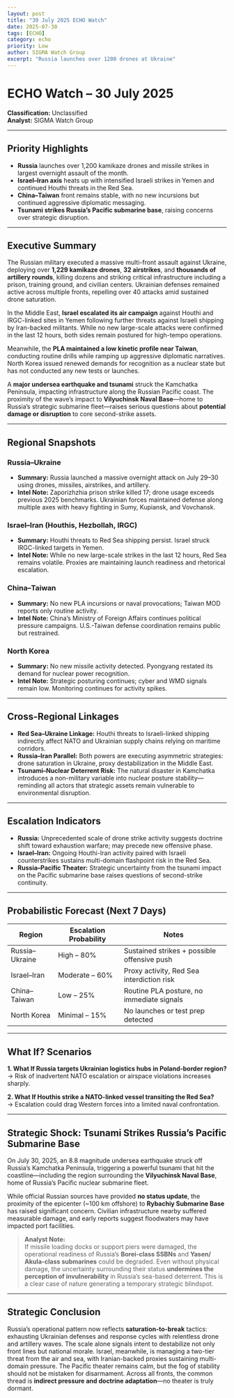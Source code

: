 ```yaml
---
layout: post
title: "30 July 2025 ECHO Watch"
date: 2025-07-30
tags: [ECHO]
category: echo
priority: Low
author: SIGMA Watch Group
excerpt: "Russia launches over 1200 drones at Ukraine"
---
```


# ECHO Watch – 30 July 2025
**Classification:** Unclassified  
**Analyst:** SIGMA Watch Group  

---

## Priority Highlights
- **Russia** launches over 1,200 kamikaze drones and missile strikes in largest overnight assault of the month.  
- **Israel–Iran axis** heats up with intensified Israeli strikes in Yemen and continued Houthi threats in the Red Sea.  
- **China–Taiwan** front remains stable, with no new incursions but continued aggressive diplomatic messaging.  
- **Tsunami strikes Russia’s Pacific submarine base**, raising concerns over strategic disruption.

---

## Executive Summary  
The Russian military executed a massive multi-front assault against Ukraine, deploying over **1,229 kamikaze drones**, **32 airstrikes**, and **thousands of artillery rounds**, killing dozens and striking critical infrastructure including a prison, training ground, and civilian centers. Ukrainian defenses remained active across multiple fronts, repelling over 40 attacks amid sustained drone saturation.

In the Middle East, **Israel escalated its air campaign** against Houthi and IRGC-linked sites in Yemen following further threats against Israeli shipping by Iran-backed militants. While no new large-scale attacks were confirmed in the last 12 hours, both sides remain postured for high-tempo operations.

Meanwhile, the **PLA maintained a low kinetic profile near Taiwan**, conducting routine drills while ramping up aggressive diplomatic narratives. North Korea issued renewed demands for recognition as a nuclear state but has not conducted any new tests or launches.

A **major undersea earthquake and tsunami** struck the Kamchatka Peninsula, impacting infrastructure along the Russian Pacific coast. The proximity of the wave’s impact to **Vilyuchinsk Naval Base**—home to Russia’s strategic submarine fleet—raises serious questions about **potential damage or disruption** to core second-strike assets.

---

## Regional Snapshots

### Russia–Ukraine  
- **Summary:** Russia launched a massive overnight attack on July 29–30 using drones, missiles, airstrikes, and artillery.  
- **Intel Note:** Zaporizhzhia prison strike killed 17; drone usage exceeds previous 2025 benchmarks. Ukrainian forces maintained defense along multiple axes with heavy fighting in Sumy, Kupiansk, and Vovchansk.

### Israel–Iran (Houthis, Hezbollah, IRGC)  
- **Summary:** Houthi threats to Red Sea shipping persist. Israel struck IRGC-linked targets in Yemen.  
- **Intel Note:** While no new large-scale strikes in the last 12 hours, Red Sea remains volatile. Proxies are maintaining launch readiness and rhetorical escalation.

### China–Taiwan  
- **Summary:** No new PLA incursions or naval provocations; Taiwan MOD reports only routine activity.  
- **Intel Note:** China’s Ministry of Foreign Affairs continues political pressure campaigns. U.S.-Taiwan defense coordination remains public but restrained.

### North Korea  
- **Summary:** No new missile activity detected. Pyongyang restated its demand for nuclear power recognition.  
- **Intel Note:** Strategic posturing continues; cyber and WMD signals remain low. Monitoring continues for activity spikes.

---

## Cross-Regional Linkages  
- **Red Sea–Ukraine Linkage:** Houthi threats to Israeli-linked shipping indirectly affect NATO and Ukrainian supply chains relying on maritime corridors.  
- **Russia–Iran Parallel:** Both powers are executing asymmetric strategies: drone saturation in Ukraine, proxy destabilization in the Middle East.  
- **Tsunami–Nuclear Deterrent Risk:** The natural disaster in Kamchatka introduces a non-military variable into nuclear posture stability—reminding all actors that strategic assets remain vulnerable to environmental disruption.

---

## Escalation Indicators  
- **Russia:** Unprecedented scale of drone strike activity suggests doctrine shift toward exhaustion warfare; may precede new offensive phase.  
- **Israel–Iran:** Ongoing Houthi-Iran activity paired with Israeli counterstrikes sustains multi-domain flashpoint risk in the Red Sea.  
- **Russia–Pacific Theater:** Strategic uncertainty from the tsunami impact on the Pacific submarine base raises questions of second-strike continuity.

---

## Probabilistic Forecast (Next 7 Days)

| Region          | Escalation Probability | Notes                                       |
|------------------|------------------------|---------------------------------------------|
| Russia–Ukraine   | High – 80%           | Sustained strikes + possible offensive push |
| Israel–Iran      | Moderate – 60%        | Proxy activity, Red Sea interdiction risk   |
| China–Taiwan     | Low – 25%            | Routine PLA posture, no immediate signals   |
| North Korea      | Minimal – 15%         | No launches or test prep detected           |

---

## What If? Scenarios  

**1. What If Russia targets Ukrainian logistics hubs in Poland-border region?**  
→ Risk of inadvertent NATO escalation or airspace violations increases sharply.

**2. What If Houthis strike a NATO-linked vessel transiting the Red Sea?**  
→ Escalation could drag Western forces into a limited naval confrontation.

---

## Strategic Shock: Tsunami Strikes Russia’s Pacific Submarine Base

On July 30, 2025, an 8.8 magnitude undersea earthquake struck off Russia’s Kamchatka Peninsula, triggering a powerful tsunami that hit the coastline—including the region surrounding the **Vilyuchinsk Naval Base**, home of Russia’s Pacific nuclear submarine fleet.

While official Russian sources have provided **no status update**, the proximity of the epicenter (~100 km offshore) to **Rybachiy Submarine Base** has raised significant concern. Civilian infrastructure nearby suffered measurable damage, and early reports suggest floodwaters may have impacted port facilities.

> **Analyst Note:**  
> If missile loading docks or support piers were damaged, the operational readiness of Russia’s **Borei-class SSBNs** and **Yasen/ Akula-class submarines** could be degraded. Even without physical damage, the uncertainty surrounding their status **undermines the perception of invulnerability** in Russia’s sea-based deterrent. This is a clear case of nature generating a temporary strategic blindspot.

---

## Strategic Conclusion  
Russia’s operational pattern now reflects **saturation-to-break** tactics: exhausting Ukrainian defenses and response cycles with relentless drone and artillery waves. The scale alone signals intent to destabilize not only front lines but national morale. Israel, meanwhile, is managing a two-tier threat from the air and sea, with Iranian-backed proxies sustaining multi-domain pressure. The Pacific theater remains calm, but the fog of stability should not be mistaken for disarmament. Across all fronts, the common thread is **indirect pressure and doctrine adaptation**—no theater is truly dormant.
